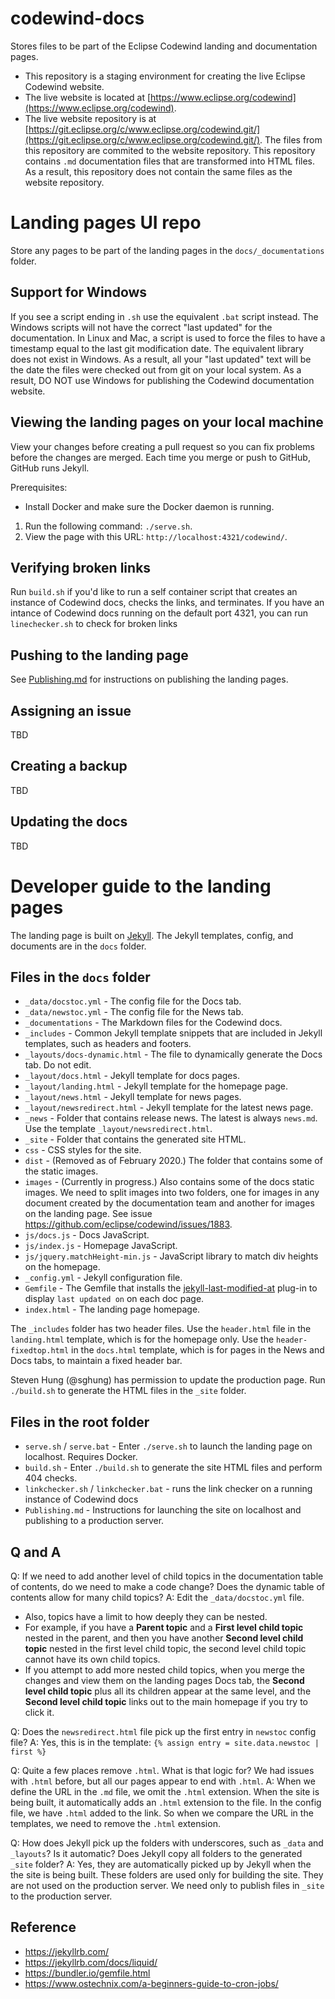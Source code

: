 # codewind-docs
Stores files to be part of the Eclipse Codewind landing and documentation pages. 

* This repository is a staging environment for creating the live Eclipse Codewind website.
* The live website is located at [https://www.eclipse.org/codewind](https://www.eclipse.org/codewind).
* The live website repository is at [https://git.eclipse.org/c/www.eclipse.org/codewind.git/](https://git.eclipse.org/c/www.eclipse.org/codewind.git/). The files from this repository are commited to the website repository. This repository contains `.md` documentation files that are transformed into HTML files. As a result, this repository does not contain the same files as the website repository.

# Landing pages UI repo
Store any pages to be part of the landing pages in the `docs/_documentations` folder.

## Support for Windows
If you see a script ending in `.sh` use the equivalent `.bat` script instead. The Windows scripts will not have the correct "last updated" for the documentation. In Linux and Mac, a script is used to force the files to have a timestamp equal to the last git modification date. The equivalent library does not exist in Windows. As a result, all your "last updated" text will be the date the files were checked out from git on your local system. As a result, DO NOT use Windows for publishing the Codewind documentation website.

## Viewing the landing pages on your local machine
View your changes before creating a pull request so you can fix problems before the changes are merged. Each time you merge or push to GitHub, GitHub runs Jekyll.

Prerequisites:
* Install Docker and make sure the Docker daemon is running.

1. Run the following command: `./serve.sh`.
2. View the page with this URL: `http://localhost:4321/codewind/`.

## Verifying broken links
Run `build.sh` if you'd like to run a self container script that creates an instance of Codewind docs, checks the links, and terminates. If you have an intance of Codewind docs running on the default port 4321, you can run `linechecker.sh` to check for broken links

## Pushing to the landing page
See [Publishing.md](https://github.com/eclipse/codewind-docs/blob/master/Publishing.md) for instructions on publishing the landing pages.

## Assigning an issue
TBD

## Creating a backup
TBD

## Updating the docs
TBD

# Developer guide to the landing pages
The landing page is built on [Jekyll](https://jekyllrb.com/). The Jekyll templates, config, and documents are in the `docs` folder.

## Files in the `docs` folder
* `_data/docstoc.yml` - The config file for the Docs tab.
* `_data/newstoc.yml` - The config file for the News tab.
* `_documentations` - The Markdown files for the Codewind docs.
* `_includes` - Common Jekyll template snippets that are included in Jekyll templates, such as headers and footers.
* `_layouts/docs-dynamic.html` - The file to dynamically generate the Docs tab. Do not edit.
* `_layout/docs.html` - Jekyll template for docs pages.
* `_layout/landing.html` - Jekyll template for the homepage page.
* `_layout/news.html` - Jekyll template for news pages.
* `_layout/newsredirect.html` - Jekyll template for the latest news page.
* `_news` - Folder that contains release news. The latest is always `news.md`. Use the template `_layout/newsredirect.html`.
* `_site` - Folder that contains the generated site HTML.  
* `css` - CSS styles for the site.
* `dist` - (Removed as of February 2020.) The folder that contains some of the static images.
* `images` - (Currently in progress.) Also contains some of the docs static images. We need to split images into two folders, one for images in any document created by the documentation team and another for images on the landing page. See issue https://github.com/eclipse/codewind/issues/1883.
* `js/docs.js` - Docs JavaScript.
* `js/index.js` - Homepage JavaScript.
* `js/jquery.matchHeight-min.js` - JavaScript library to match div heights on the homepage.
* `_config.yml` - Jekyll configuration file.
* `Gemfile` - The Gemfile that installs the [jekyll-last-modified-at](https://github.com/gjtorikian/jekyll-last-modified-at) plug-in to display `last updated on` on each doc page.
* `index.html` - The landing page homepage.

The `_includes` folder has two header files. Use the `header.html` file in the `landing.html` template, which is for the homepage only. Use the `header-fixedtop.html` in the `docs.html` template, which is for pages in the News and Docs tabs, to maintain a fixed header bar.

Steven Hung (@sghung) has permission to update the production page. Run `./build.sh` to generate the HTML files in the `_site` folder.

## Files in the root folder
* `serve.sh` / `serve.bat` - Enter `./serve.sh` to launch the landing page on localhost. Requires Docker.
* `build.sh` - Enter `./build.sh` to generate the site HTML files and perform 404 checks.
*  `linkchecker.sh` / `linkchecker.bat` - runs the link checker on a running instance of Codewind docs
* `Publishing.md` - Instructions for launching the site on localhost and publishing to a production server.

## Q and A
Q: If we need to add another level of child topics in the documentation table of contents, do we need to make a code change? Does the dynamic table of contents allow for many child topics?
A: Edit the `_data/docstoc.yml` file.
- Also, topics have a limit to how deeply they can be nested.
- For example, if you have a **Parent topic** and a **First level child topic** nested in the parent, and then you have another **Second level child topic** nested in the first level child topic, the second level child topic cannot have its own child topics.
- If you attempt to add more nested child topics, when you merge the changes and view them on the landing pages Docs tab, the **Second level child topic** plus all its children appear at the same level, and the **Second level child topic** links out to the main homepage if you try to click it.

Q: Does the `newsredirect.html` file pick up the first entry in `newstoc` config file? 
A: Yes, this is in the template: `{% assign entry = site.data.newstoc | first %}`

Q: Quite a few places remove `.html`. What is that logic for? We had issues with `.html` before, but all our pages appear to end with `.html`.
A: When we define the URL in the `.md` file, we omit the `.html` extension. When the site is being built, it automatically adds an `.html` extension to the file. In the config file, we have `.html` added to the link. So when we compare the URL in the templates, we need to remove the `.html` extension.

Q: How does Jekyll pick up the folders with underscores, such as `_data` and `_layouts`? Is it automatic? Does Jekyll copy all folders to the generated `_site` folder?
A: Yes, they are automatically picked up by Jekyll when the the site is being built. These folders are used only for building the site. They are not used on the production server. We need only to publish files in `_site` to the production server.

## Reference
* https://jekyllrb.com/
* https://jekyllrb.com/docs/liquid/
* https://bundler.io/gemfile.html
* https://www.ostechnix.com/a-beginners-guide-to-cron-jobs/
